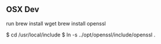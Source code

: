 ## OSX Dev ##
run
brew install wget
brew install openssl

$ cd /usr/local/include
$ ln -s ../opt/openssl/include/openssl .